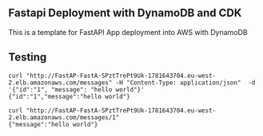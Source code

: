 ## Fastapi Deployment with DynamoDB and CDK
This is a template for FastAPI App deployment into AWS with DynamoDB


## Testing
```angular2html
curl "http://FastAP-FastA-SPztTrePt9Uk-1781643704.eu-west-2.elb.amazonaws.com/messages" -H "Content-Type: application/json"  -d '{"id":"1", "message": "hello world"}'
{"id":"1","message":"hello world"}

curl "http://FastAP-FastA-SPztTrePt9Uk-1781643704.eu-west-2.elb.amazonaws.com/messages/1"
{"message":"hello world"}
```